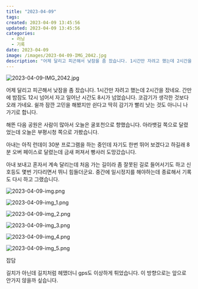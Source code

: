```yaml
---
title: "2023-04-09"
tags:
created: 2023-04-09 13:45:56
updated: 2023-04-09 13:45:56
categories:
  - 러닝
  - 기록
date: 2023-04-09
image: /images/2023-04-09-IMG_2042.jpg
description: "어제 달리고 피곤해서 낮잠을 좀 잤습니다. 1시간만 자려고 했는데 2시간을 잤네요. 간만에 밤잠도 12시 넘어서 자고 일어난 시간도 8시가 넘었습니다. 코감기가 생각한 것보다 오래 가네요. 쉴까 잠깐 고민을 해봤지만 쉰다고 딱히 감기가 빨리 낫는 것도 아니니 나가기로 합니다. 해뜬 다음"
---
```


![2023-04-09-IMG_2042.jpg](/images/2023-04-09-IMG_2042.jpg)
 
 

어제 달리고 피곤해서 낮잠을 좀 잤습니다. 1시간만 자려고 했는데 2시간을 잤네요. 간만에 밤잠도 12시 넘어서 자고 일어난 시간도 8시가 넘었습니다. 코감기가 생각한 것보다 오래 가네요. 쉴까 잠깐 고민을 해봤지만 쉰다고 딱히 감기가 빨리 낫는 것도 아니니 나가기로 합니다.

해뜬 다음 공원은 사람이 많아서 오늘은 굴포천으로 향했습니다. 아라뱃길 쪽으로 달렸었는데 오늘은 부평시청 쪽으로 가봤습니다.

아내는 아직 런데이 30분 프로그램을 하는 중인데 자기도 한번 뛰어 보겠다고 하길래 8분 오버 페이스로 달렸는데 금새 퍼져서 빵사러 도망갔습니다. 

아내 보내고 혼자서 계속 달리는데 처음 가는 길이라 좀 잘못된 길로 들어서기도 하고 신호등도 몇번 기다리면서 뛰니 힘들더군요. 중간에 일시정지를 해야하는데 종료해서 기록도 다시 하고 그랬습니다.

 
 ![2023-04-09-img.png](/images/2023-04-09-img.png)
 
 

 
 ![2023-04-09-img_1.png](/images/2023-04-09-img_1.png)
 
 

 
 ![2023-04-09-img_2.png](/images/2023-04-09-img_2.png)
 
 

 
 ![2023-04-09-img_3.png](/images/2023-04-09-img_3.png)
 
 

 
 ![2023-04-09-img_4.png](/images/2023-04-09-img_4.png)
 
 

 
 ![2023-04-09-img_5.png](/images/2023-04-09-img_5.png)
 
 

잡담

길치가 아닌데 길치처럼 헤맸더니 gps도 이상하게 튀었습니다.
이 방향으로는 앞으로 안가지 않을까 싶습니다.
